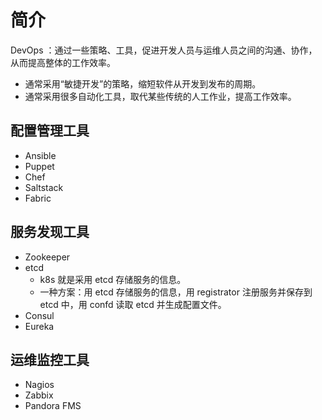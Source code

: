 # 简介

DevOps ：通过一些策略、工具，促进开发人员与运维人员之间的沟通、协作，从而提高整体的工作效率。
- 通常采用“敏捷开发”的策略，缩短软件从开发到发布的周期。
- 通常采用很多自动化工具，取代某些传统的人工作业，提高工作效率。

## 配置管理工具

- Ansible
- Puppet
- Chef
- Saltstack
- Fabric

## 服务发现工具

- Zookeeper
- etcd
  - k8s 就是采用 etcd 存储服务的信息。
  - 一种方案：用 etcd 存储服务的信息，用 registrator 注册服务并保存到 etcd 中，用 confd 读取 etcd 并生成配置文件。
- Consul
- Eureka

## 运维监控工具

- Nagios
- Zabbix
- Pandora FMS



